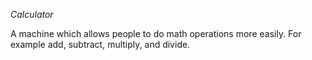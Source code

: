*Calculator*

A machine which allows people to do math operations more easily. For example add, subtract, multiply, and divide.